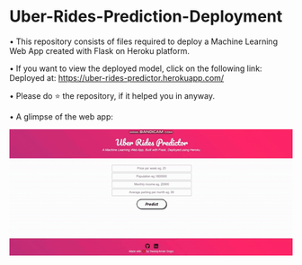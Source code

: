 # Uber-Rides-Prediction-Deployment

• This repository consists of files required to deploy a Machine Learning Web App created with Flask on Heroku platform.

• If you want to view the deployed model, click on the following link: <br>
  Deployed at: https://uber-rides-predictor.herokuapp.com/
  
• Please do ⭐ the repository, if it helped you in anyway.

• A glimpse of the web app: <br>

![](demo1.gif)

